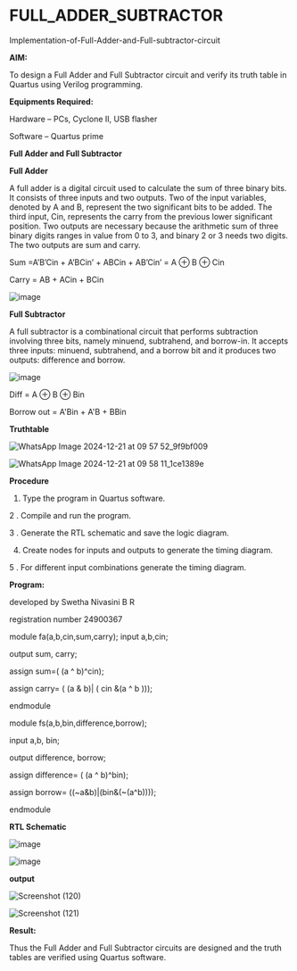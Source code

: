 # FULL_ADDER_SUBTRACTOR

Implementation-of-Full-Adder-and-Full-subtractor-circuit

**AIM:**

To design a Full Adder and Full Subtractor circuit and verify its truth table in Quartus using Verilog programming.

**Equipments Required:**

Hardware – PCs, Cyclone II, USB flasher

Software – Quartus prime

**Full Adder and Full Subtractor**

**Full Adder**

A full adder is a digital circuit used to calculate the sum of three binary bits. It consists of three inputs and two outputs. Two of the input variables, denoted by A and B, represent the two significant bits to be added. The third input, Cin, represents the carry from the previous lower significant position. Two outputs are necessary because the arithmetic sum of three binary digits ranges in value from 0 to 3, and binary 2 or 3 needs two digits. The two outputs are sum and carry.

Sum =A’B’Cin + A’BCin’ + ABCin + AB’Cin’ = A ⊕ B ⊕ Cin 

Carry = AB + ACin + BCin

![image](https://github.com/naavaneetha/FULL_ADDER_SUBTRACTOR/assets/154305477/0f30ba51-5ffb-4198-845f-18e054f675e7)



**Full Subtractor**

A full subtractor is a combinational circuit that performs subtraction involving three bits, namely minuend, subtrahend, and borrow-in. It accepts three inputs: minuend, subtrahend, and a borrow bit and it produces two outputs: difference and borrow.

![image](https://github.com/naavaneetha/FULL_ADDER_SUBTRACTOR/assets/154305477/02b24f51-ab51-4304-9ad6-7b81ffc1ead5)

Diff = A ⊕ B ⊕ Bin 

Borrow out = A'Bin + A'B + BBin




**Truthtable**









![WhatsApp Image 2024-12-21 at 09 57 52_9f9bf009](https://github.com/user-attachments/assets/32d07900-7ea6-465c-85aa-765afd06e8e0)













![WhatsApp Image 2024-12-21 at 09 58 11_1ce1389e](https://github.com/user-attachments/assets/cff18d1a-bad8-4caf-8df4-0b7cf0dbfbe6)











**Procedure**

1. Type the program in Quartus software.

2 . Compile and run the program.

3  . Generate the RTL schematic and save the logic diagram.

4. Create nodes for inputs and outputs to generate the timing diagram.

5 . For different input combinations generate the timing diagram.






**Program:**





developed by Swetha Nivasini B R 




registration number 24900367



module fa(a,b,cin,sum,carry);
input a,b,cin;

output sum, carry;

assign sum=( (a ^ b)^cin);

assign carry= ( (a & b)| ( cin &(a ^ b )));

endmodule





module fs(a,b,bin,difference,borrow);

input a,b, bin;

output difference, borrow;

assign difference= ( (a ^ b)^bin);

assign borrow= ((~a&b)|(bin&(~(a^b))));

endmodule








**RTL Schematic**






![image](https://github.com/user-attachments/assets/a604a058-38d8-4d16-935d-2d8bd2655eb3)










![image](https://github.com/user-attachments/assets/9d2bcb0e-7391-4f50-969b-867768bd9348)










**output**






![Screenshot (120)](https://github.com/user-attachments/assets/78a2b5c4-eb6e-4c6e-8205-248342b9531d)








![Screenshot (121)](https://github.com/user-attachments/assets/5be1c823-09be-4f8f-871b-c97f46710dac)










**Result:**




Thus the Full Adder and Full Subtractor circuits are designed and the truth tables are verified using Quartus software.



